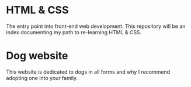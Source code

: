 # HTML & CSS
The entry point into front-end web development.
This repository will be an index documenting my path to re-learning HTML & CSS.

# Dog website
This website is dedicated to dogs in all forms and why I recommend adopting one into your family.

#

#